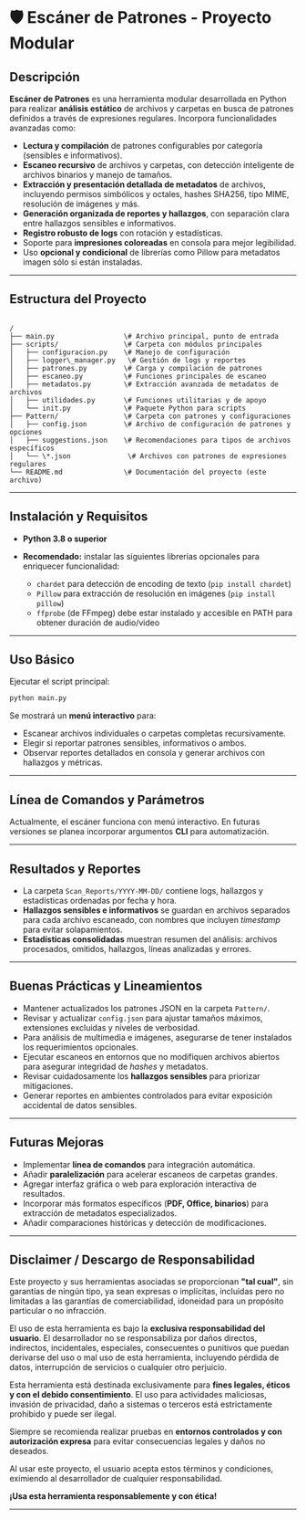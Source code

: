 # 🛡️ Escáner de Patrones - Proyecto Modular

## Descripción

**Escáner de Patrones** es una herramienta modular desarrollada en Python para realizar **análisis estático** de archivos y carpetas en busca de patrones definidos a través de expresiones regulares. Incorpora funcionalidades avanzadas como:

* **Lectura y compilación** de patrones configurables por categoría (sensibles e informativos).
* **Escaneo recursivo** de archivos y carpetas, con detección inteligente de archivos binarios y manejo de tamaños.
* **Extracción y presentación detallada de metadatos** de archivos, incluyendo permisos simbólicos y octales, hashes SHA256, tipo MIME, resolución de imágenes y más.
* **Generación organizada de reportes y hallazgos**, con separación clara entre hallazgos sensibles e informativos.
* **Registro robusto de logs** con rotación y estadísticas.
* Soporte para **impresiones coloreadas** en consola para mejor legibilidad.
* Uso **opcional y condicional** de librerías como Pillow para metadatos imagen sólo si están instaladas.

---

## Estructura del Proyecto

```

/
├── main.py                 \# Archivo principal, punto de entrada
├── scripts/                \# Carpeta con módulos principales
│   ├── configuracion.py    \# Manejo de configuración
│   ├── logger\_manager.py   \# Gestión de logs y reportes
│   ├── patrones.py         \# Carga y compilación de patrones
│   ├── escaneo.py          \# Funciones principales de escaneo
│   ├── metadatos.py        \# Extracción avanzada de metadatos de archivos
│   ├── utilidades.py       \# Funciones utilitarias y de apoyo
│   └── init.py             \# Paquete Python para scripts
├── Pattern/                \# Carpeta con patrones y configuraciones
│   ├── config.json         \# Archivo de configuración de patrones y opciones
│   ├── suggestions.json    \# Recomendaciones para tipos de archivos específicos
│   └── \*.json              \# Archivos con patrones de expresiones regulares
└── README.md               \# Documentación del proyecto (este archivo)

````

---

## Instalación y Requisitos

* **Python 3.8 o superior**

* **Recomendado:** instalar las siguientes librerías opcionales para enriquecer funcionalidad:
    * `chardet` para detección de encoding de texto (`pip install chardet`)
    * `Pillow` para extracción de resolución en imágenes (`pip install pillow`)
    * `ffprobe` (de FFmpeg) debe estar instalado y accesible en PATH para obtener duración de audio/video

---

## Uso Básico

Ejecutar el script principal:

```bash
python main.py
````

Se mostrará un **menú interactivo** para:

  * Escanear archivos individuales o carpetas completas recursivamente.
  * Elegir si reportar patrones sensibles, informativos o ambos.
  * Observar reportes detallados en consola y generar archivos con hallazgos y métricas.

-----

## Línea de Comandos y Parámetros

Actualmente, el escáner funciona con menú interactivo. En futuras versiones se planea incorporar argumentos **CLI** para automatización.

-----

## Resultados y Reportes

  * La carpeta `Scan_Reports/YYYY-MM-DD/` contiene logs, hallazgos y estadísticas ordenadas por fecha y hora.
  * **Hallazgos sensibles e informativos** se guardan en archivos separados para cada archivo escaneado, con nombres que incluyen *timestamp* para evitar solapamientos.
  * **Estadísticas consolidadas** muestran resumen del análisis: archivos procesados, omitidos, hallazgos, líneas analizadas y errores.

-----

## Buenas Prácticas y Lineamientos

  * Mantener actualizados los patrones JSON en la carpeta `Pattern/`.
  * Revisar y actualizar `config.json` para ajustar tamaños máximos, extensiones excluidas y niveles de verbosidad.
  * Para análisis de multimedia e imágenes, asegurarse de tener instalados los requerimientos opcionales.
  * Ejecutar escaneos en entornos que no modifiquen archivos abiertos para asegurar integridad de *hashes* y metadatos.
  * Revisar cuidadosamente los **hallazgos sensibles** para priorizar mitigaciones.
  * Generar reportes en ambientes controlados para evitar exposición accidental de datos sensibles.

-----

## Futuras Mejoras

  * Implementar **línea de comandos** para integración automática.
  * Añadir **paralelización** para acelerar escaneos de carpetas grandes.
  * Agregar interfaz gráfica o web para exploración interactiva de resultados.
  * Incorporar más formatos específicos (**PDF, Office, binarios**) para extracción de metadatos especializados.
  * Añadir comparaciones históricas y detección de modificaciones.

-----

## Disclaimer / Descargo de Responsabilidad

Este proyecto y sus herramientas asociadas se proporcionan **"tal cual"**, sin garantías de ningún tipo, ya sean expresas o implícitas, incluidas pero no limitadas a las garantías de comerciabilidad, idoneidad para un propósito particular o no infracción.

El uso de esta herramienta es bajo la **exclusiva responsabilidad del usuario**. El desarrollador no se responsabiliza por daños directos, indirectos, incidentales, especiales, consecuentes o punitivos que puedan derivarse del uso o mal uso de esta herramienta, incluyendo pérdida de datos, interrupción de servicios o cualquier otro perjuicio.

Esta herramienta está destinada exclusivamente para **fines legales, éticos y con el debido consentimiento**. El uso para actividades maliciosas, invasión de privacidad, daño a sistemas o terceros está estrictamente prohibido y puede ser ilegal.

Siempre se recomienda realizar pruebas en **entornos controlados y con autorización expresa** para evitar consecuencias legales y daños no deseados.

Al usar este proyecto, el usuario acepta estos términos y condiciones, eximiendo al desarrollador de cualquier responsabilidad.

**¡Usa esta herramienta responsablemente y con ética\!**

----- 